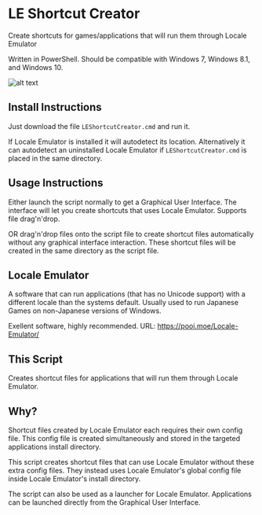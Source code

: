 # LE Shortcut Creator
Create shortcuts for games/applications that will run them through Locale Emulator

Written in PowerShell. Should be compatible with Windows 7, Windows 8.1, and Windows 10.

![alt text](https://raw.githubusercontent.com/Svinto/LEShortcutCreator/master/screenshot.png)

## Install Instructions
Just download the file `LEShortcutCreator.cmd` and run it.

If Locale Emulator is installed it will autodetect its location. Alternatively it can autodetect an uninstalled Locale Emulator if `LEShortcutCreator.cmd` is placed in the same directory.

## Usage Instructions
Either launch the script normally to get a Graphical User Interface.
The interface will let you create shortcuts that uses Locale
Emulator. Supports file drag'n'drop.

OR drag'n'drop files onto the script file to create shortcut files
automatically without any graphical interface interaction. These
shortcut files will be created in the same directory as the script
file.


## Locale Emulator
A software that can run applications (that has no Unicode support)
with a different locale than the systems default.
Usually used to run Japanese Games on non-Japanese versions of
Windows.

Exellent software, highly recommended.
URL: https://pooi.moe/Locale-Emulator/


## This Script
Creates shortcut files for applications that will run them through
Locale Emulator.


## Why?
Shortcut files created by Locale Emulator each requires their own
config file. This config file is created simultaneously and stored
in the targeted applications install directory.

This script creates shortcut files that can use Locale Emulator
without these extra config files. They instead uses Locale Emulator's
global config file inside Locale Emulator's install directory.

The script can also be used as a launcher for Locale Emulator.
Applications can be launched directly from the Graphical User
Interface.
